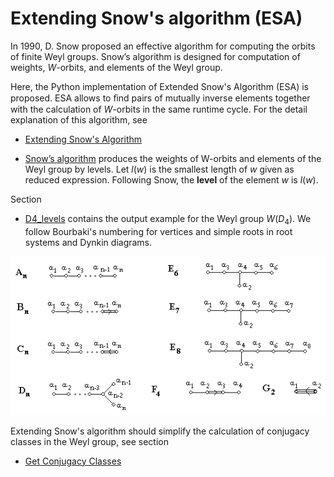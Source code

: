 # Extending Snow's algorithm (ESA)

In 1990, D. Snow proposed an effective algorithm for computing the orbits of finite
Weyl groups. Snow’s algorithm is designed for computation of weights, $W$-orbits, and
elements of the Weyl group.

Here, the Python implementation of Extended Snow's Algorithm (ESA) is proposed.
ESA allows to ﬁnd pairs of mutually inverse elements together with the calculation of $W$-orbits in the same runtime cycle.
For the detail explanation of this algorithm, see 
* [Extending Snow's Algorithm](https://link.springer.com/epdf/10.1186/s13663-023-00755-w)

* [Snow’s algorithm](https://dl.acm.org/doi/abs/10.1145/77626.77634) produces the weights 
of W-orbits and elements of the Weyl group by levels. Let $l(w)$ is the smallest length of $w$ given as reduced expression. 
Following Snow,  the **level** of the element $w$ is $l(w)$.

Section 

* [D4_levels](https://github.com/Rafael1s/Weyl-Group-Algorithms/tree/main/Extended_Snow_Algorithm/D4_Levels)
contains the output example for the Weyl group $W(D_4)$. 
We follow Bourbaki's numbering for vertices and simple roots in root systems and Dynkin diagrams.

![](pics/ABCD.png)

Extending Snow's algorithm should simplify the calculation of conjugacy classes in the Weyl group,
see section  

* [Get Conjugacy Classes](https://github.com/Rafael1s/Weyl-Group-Algorithms/tree/main/Get_Conjugacy_Classes)

